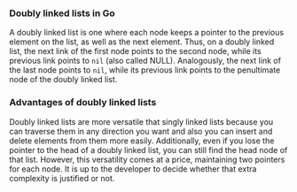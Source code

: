 ### Doubly linked lists in Go
A doubly linked list is one where each node keeps a pointer to the previous element on the list, as well as the next element. Thus, on a doubly linked list, the next link of the first node points to the second node, while its previous link points to `nil` (also called NULL). Analogously, the next link of the last node points to `nil`, while its previous link points to the penultimate node of the doubly linked list.

### Advantages of doubly linked lists
Doubly linked lists are more versatile that singly linked lists because you can traverse them in any direction you want and also you can insert and delete elements from them more easily. Additionally, even if you lose the pointer to the head of a doubly linked list, you can still find the head node of that list. However, this versatility comes at a price, maintaining two pointers for each node. It is up to the developer to decide whether that extra complexity is justified or not.